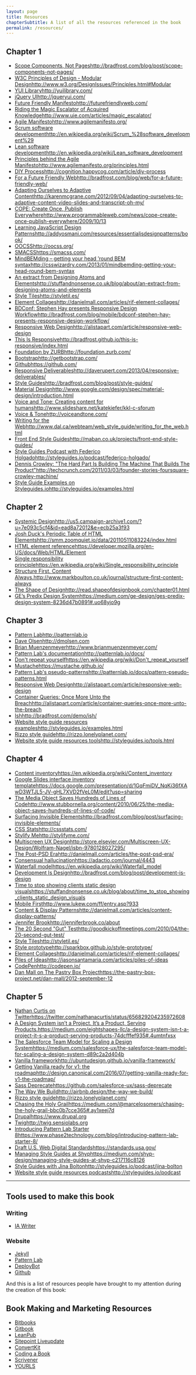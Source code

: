 ```yaml
---
layout: page
title: Resources
chapterSubtitle: A list of all the resources referenced in the book
permalink: /resources/
---
```


## Chapter 1
- [Scope Components, Not Pages](http://bradfrost.com/blog/post/scope-components-not-pages/)<span class="resource-link">http://bradfrost.com/blog/post/scope-components-not-pages/</span>
- [W3C Principles of Design - Modular Design](http://www.w3.org/DesignIssues/Principles.html#Modular)<span class="resource-link">http://www.w3.org/DesignIssues/Principles.html#Modular</span>
- [YUI Library](http://yuilibrary.com/)<span class="resource-link">http://yuilibrary.com/</span>
- [jQuery UI](http://jqueryui.com/)<span class="resource-link">http://jqueryui.com/</span>
- [Future Friendly Manifesto](http://futurefriendlyweb.com/)<span class="resource-link">http://futurefriendlyweb.com/</span>
- [Riding the Magic Escalator of Acquired Knowledge](http://www.uie.com/articles/magic_escalator/)<span class="resource-link">http://www.uie.com/articles/magic_escalator/</span>
- [Agile Manifesto](http://www.agilemanifesto.org/)<span class="resource-link">http://www.agilemanifesto.org/</span>
- [Scrum software development](http://en.wikipedia.org/wiki/Scrum_%28software_development%29)<span class="resource-link">http://en.wikipedia.org/wiki/Scrum_%28software_development%29</span>
- [Lean software development](http://en.wikipedia.org/wiki/Lean_software_development)<span class="resource-link">http://en.wikipedia.org/wiki/Lean_software_development</span>
- [Principles behind the Agile Manifesto](http://www.agilemanifesto.org/principles.html)<span class="resource-link">http://www.agilemanifesto.org/principles.html</span>
- [DIY Process](http://cognition.happycog.com/article/diy-process)<span class="resource-link">http://cognition.happycog.com/article/diy-process</span>
- [For a Future Friendly Web](http://bradfrost.com/blog/web/for-a-future-friendly-web/)<span class="resource-link">http://bradfrost.com/blog/web/for-a-future-friendly-web/</span>
- [Adapting Ourselves to Adaptive Content](http://karenmcgrane.com/2012/09/04/adapting-ourselves-to-adaptive-content-video-slides-and-transcript-oh-my/)<span class="resource-link">http://karenmcgrane.com/2012/09/04/adapting-ourselves-to-adaptive-content-video-slides-and-transcript-oh-my/</span>
- [COPE: Create Once, Publish Everywhere](http://www.programmableweb.com/news/cope-create-once-publish-everywhere/2009/10/13)<span class="resource-link">http://www.programmableweb.com/news/cope-create-once-publish-everywhere/2009/10/13</span>
- [Learning JavaScript Design Patterns](http://addyosmani.com/resources/essentialjsdesignpatterns/book/)<span class="resource-link">http://addyosmani.com/resources/essentialjsdesignpatterns/book/</span>
- [OOCSS](http://oocss.org/)<span class="resource-link">http://oocss.org/</span>
- [SMACSS](https://smacss.com/)<span class="resource-link">https://smacss.com/</span>
- [MindBEMding – getting your head ’round BEM syntax](http://csswizardry.com/2013/01/mindbemding-getting-your-head-round-bem-syntax)<span class="resource-link">http://csswizardry.com/2013/01/mindbemding-getting-your-head-round-bem-syntax</span>
- [An extract from Designing Atoms and Elements](http://stuffandnonsense.co.uk/blog/about/an-extract-from-designing-atoms-and-elements)<span class="resource-link">http://stuffandnonsense.co.uk/blog/about/an-extract-from-designing-atoms-and-elements</span>
- [Style Tiles](http://styletil.es/)<span class="resource-link">http://styletil.es/</span>
- [Element Collages](http://danielmall.com/articles/rif-element-collages/)<span class="resource-link">http://danielmall.com/articles/rif-element-collages/</span>
- [BDConf: Stephen Hay presents Responsive Design Workflow](http://bradfrost.com/blog/mobile/bdconf-stephen-hay-presents-responsive-design-workflow/)<span class="resource-link">http://bradfrost.com/blog/mobile/bdconf-stephen-hay-presents-responsive-design-workflow/</span>
- [Responsive Web Design](http://alistapart.com/article/responsive-web-design)<span class="resource-link">http://alistapart.com/article/responsive-web-design</span>
- [This Is Responsive](http://bradfrost.github.io/this-is-responsive/index.html)<span class="resource-link">http://bradfrost.github.io/this-is-responsive/index.html</span>
- [Foundation by ZURB](http://foundation.zurb.com/)<span class="resource-link">http://foundation.zurb.com/</span>
- [Bootstrap](http://getbootstrap.com/)<span class="resource-link">http://getbootstrap.com/</span>
- [Github](https://github.com/)<span class="resource-link">https://github.com/</span>
- [Responsive Deliverables](http://daverupert.com/2013/04/responsive-deliverables/)<span class="resource-link">http://daverupert.com/2013/04/responsive-deliverables/</span>
- [Style Guides](http://bradfrost.com/blog/post/style-guides/)<span class="resource-link">http://bradfrost.com/blog/post/style-guides/</span>
- [Material Design](http://www.google.com/design/spec/material-design/introduction.html)<span class="resource-link">http://www.google.com/design/spec/material-design/introduction.html</span>
- [Voice and Tone: Creating content for humans](http://www.slideshare.net/katekiefer/kkl-c-sforum)<span class="resource-link">http://www.slideshare.net/katekiefer/kkl-c-sforum</span>
- [Voice & Tone](http://voiceandtone.com/)<span class="resource-link">http://voiceandtone.com/</span>
- [Writing for the Web](http://www.dal.ca/webteam/web_style_guide/writing_for_the_web.html)<span class="resource-link">http://www.dal.ca/webteam/web_style_guide/writing_for_the_web.html</span>
- [Front End Style Guides](http://maban.co.uk/projects/front-end-style-guides/)<span class="resource-link">http://maban.co.uk/projects/front-end-style-guides/</span>
- [Style Guides Podcast with Federico Holgado](http://styleguides.io/podcast/federico-holgado/)<span class="resource-link">http://styleguides.io/podcast/federico-holgado/</span>
- [Dennis Crowley: "The Hard Part Is Building The Machine That Builds The Product"](http://techcrunch.com/2011/03/03/founder-stories-foursquare-crowley-machine/)<span class="resource-link">http://techcrunch.com/2011/03/03/founder-stories-foursquare-crowley-machine/</span>
- [Style Guide Examples on Styleguides.io](http://styleguides.io/examples.html)<span class="resource-link">http://styleguides.io/examples.html</span>

## Chapter 2
- [Systemic Design](http://us5.campaign-archive1.com/?u=7e093c5cf4&id=ead8a72012&e=ecb25a3f93)<span class="resource-link">http://us5.campaign-archive1.com/?u=7e093c5cf4&id=ead8a72012&e=ecb25a3f93</span>
- [Josh Duck's Periodic Table of HTML Elements](http://smm.zoomquiet.io/data/20110511083224/index.html)<span class="resource-link">http://smm.zoomquiet.io/data/20110511083224/index.html</span>
- [HTML element reference](https://developer.mozilla.org/en-US/docs/Web/HTML/Element)<span class="resource-link">https://developer.mozilla.org/en-US/docs/Web/HTML/Element</span>
- [Single responsibility principle](https://en.wikipedia.org/wiki/Single_responsibility_principle)<span class="resource-link">https://en.wikipedia.org/wiki/Single_responsibility_principle</span>
- [Structure First. Content Always.](http://www.markboulton.co.uk/journal/structure-first-content-always)<span class="resource-link">http://www.markboulton.co.uk/journal/structure-first-content-always</span>
- [The Shape of Design](http://read.shapeofdesignbook.com/chapter01.html)<span class="resource-link">http://read.shapeofdesignbook.com/chapter01.html</span>
- [GE’s Predix Design System](https://medium.com/ge-design/ges-predix-design-system-8236d47b0891#.uo68yjo9g)<span class="resource-link">https://medium.com/ge-design/ges-predix-design-system-8236d47b0891#.uo68yjo9g</span>

## Chapter 3
- [Pattern Lab](http://patternlab.io)<span class="resource-link">http://patternlab.io</span>
- [Dave Olsen](http://dmolsen.com)<span class="resource-link">http://dmolsen.com</span>
- [Brian Muenzenmeyer](http://www.brianmuenzenmeyer.com/)<span class="resource-link">http://www.brianmuenzenmeyer.com/</span>
- [Pattern Lab's documentation](http://patternlab.io/docs/)<span class="resource-link">http://patternlab.io/docs/</span>
- [Don't repeat yourself](https://en.wikipedia.org/wiki/Don't_repeat_yourself)<span class="resource-link">https://en.wikipedia.org/wiki/Don't_repeat_yourself</span>
- [Mustache](https://mustache.github.io/)<span class="resource-link">https://mustache.github.io/</span>
- [Pattern Lab's pseudo-patterns](http://patternlab.io/docs/pattern-pseudo-patterns.html)<span class="resource-link">http://patternlab.io/docs/pattern-pseudo-patterns.html</span>
- [Responsive Web Design](http://alistapart.com/article/responsive-web-design)<span class="resource-link">http://alistapart.com/article/responsive-web-design</span>
- [Container Queries: Once More Unto the Breach](http://alistapart.com/article/container-queries-once-more-unto-the-breach)<span class="resource-link">http://alistapart.com/article/container-queries-once-more-unto-the-breach</span>
- [Ish](http://bradfrost.com/demo/ish/)<span class="resource-link">http://bradfrost.com/demo/ish/</span>
- [Website style guide resources examples](http://styleguides.io/examples.html)<span class="resource-link">http://styleguides.io/examples.html</span>
- [Rizzo style guide](http://rizzo.lonelyplanet.com/)<span class="resource-link">http://rizzo.lonelyplanet.com/</span>
- [Website style guide resources tools](http://styleguides.io/tools.html)<span class="resource-link">http://styleguides.io/tools.html</span>

## Chapter 4
- [Content inventory](https://en.wikipedia.org/wiki/Content_inventory)<span class="resource-link">https://en.wikipedia.org/wiki/Content_inventory</span>
- [Google Slides interface inventory template](https://docs.google.com/presentation/d/1GqFmiDV_NqKi36fXAwD3WTJL5-JV-gHL7XVD2fVeL0M/edit?usp=sharing)<span class="resource-link">https://docs.google.com/presentation/d/1GqFmiDV_NqKi36fXAwD3WTJL5-JV-gHL7XVD2fVeL0M/edit?usp=sharing</span>
- [The Media Object Saves Hundreds of Lines of Code](http://www.stubbornella.org/content/2010/06/25/the-media-object-saves-hundreds-of-lines-of-code/)<span class="resource-link">http://www.stubbornella.org/content/2010/06/25/the-media-object-saves-hundreds-of-lines-of-code/</span>
- [Surfacing Invisible Elements](http://bradfrost.com/blog/post/surfacing-invisible-elements/)<span class="resource-link">http://bradfrost.com/blog/post/surfacing-invisible-elements/</span>
- [CSS Stats](http://cssstats.com/)<span class="resource-link">http://cssstats.com/</span>
- [Stylify Me](http://stylifyme.com/)<span class="resource-link">http://stylifyme.com/</span>
- [Multiscreen UX Design](http://store.elsevier.com/Multiscreen-UX-Design/Wolfram-Nagel/isbn-9780128027295/)<span class="resource-link">http://store.elsevier.com/Multiscreen-UX-Design/Wolfram-Nagel/isbn-9780128027295/</span>
- [The Post-PSD Era](http://danielmall.com/articles/the-post-psd-era/)<span class="resource-link">http://danielmall.com/articles/the-post-psd-era/</span>
- [Consensual hallucination](https://adactio.com/journal/4443)<span class="resource-link">https://adactio.com/journal/4443</span>
- [Waterfall model](https://en.wikipedia.org/wiki/Waterfall_model)<span class="resource-link">https://en.wikipedia.org/wiki/Waterfall_model</span>
- [Development Is Design](http://bradfrost.com/blog/post/development-is-design)<span class="resource-link">http://bradfrost.com/blog/post/development-is-design</span>
- [Time to stop showing clients static design visuals](https://stuffandnonsense.co.uk/blog/about/time_to_stop_showing_clients_static_design_visuals)<span class="resource-link">https://stuffandnonsense.co.uk/blog/about/time_to_stop_showing_clients_static_design_visuals</span>
- [Mobile First](http://www.lukew.com/ff/entry.asp?933)<span class="resource-link">http://www.lukew.com/ff/entry.asp?933</span>
- [Content & Display Patterns](http://danielmall.com/articles/content-display-patterns/)<span class="resource-link">http://danielmall.com/articles/content-display-patterns/</span>
- [Jennifer Brook](http://jenniferbrook.co/about)<span class="resource-link">http://jenniferbrook.co/about</span>
- [The 20 Second "Gut" Test](http://goodkickoffmeetings.com/2010/04/the-20-second-gut-test/)<span class="resource-link">http://goodkickoffmeetings.com/2010/04/the-20-second-gut-test/</span>
- [Style Tiles](http://styletil.es/)<span class="resource-link">http://styletil.es/</span>
- [Style prototype](http://sparkbox.github.io/style-prototype/)<span class="resource-link">http://sparkbox.github.io/style-prototype/</span>
- [Element Collages](http://danielmall.com/articles/rif-element-collages/)<span class="resource-link">http://danielmall.com/articles/rif-element-collages/</span>
- [Piles of Ideas](http://jasonsantamaria.com/articles/piles-of-ideas)<span class="resource-link">http://jasonsantamaria.com/articles/piles-of-ideas</span>
- [CodePen](http://codepen.io/)<span class="resource-link">http://codepen.io/</span>
- [Dan Mall on The Pastry Box Project](https://the-pastry-box-project.net/dan-mall/2012-september-12)<span class="resource-link">https://the-pastry-box-project.net/dan-mall/2012-september-12</span>

## Chapter 5
- [Nathan Curtis on Twitter](https://twitter.com/nathanacurtis/status/656829204235972608)<span class="resource-link">https://twitter.com/nathanacurtis/status/656829204235972608</span>
- [A Design System isn’t a Project. It’s a Product, Serving Products.](https://medium.com/eightshapes-llc/a-design-system-isn-t-a-project-it-s-a-product-serving-products-74dcfffef935#.4umtnfxsx)<span class="resource-link">https://medium.com/eightshapes-llc/a-design-system-isn-t-a-project-it-s-a-product-serving-products-74dcfffef935#.4umtnfxsx</span>
- [The Salesforce Team Model for Scaling a Design System](https://medium.com/salesforce-ux/the-salesforce-team-model-for-scaling-a-design-system-d89c2a2d404b)<span class="resource-link">https://medium.com/salesforce-ux/the-salesforce-team-model-for-scaling-a-design-system-d89c2a2d404b</span>
- [Vanilla framework](http://ubuntudesign.github.io/vanilla-framework/)<span class="resource-link">http://ubuntudesign.github.io/vanilla-framework/</span>
- [Getting Vanilla ready for v1: the roadmap](http://design.canonical.com/2016/07/getting-vanilla-ready-for-v1-the-roadmap/)<span class="resource-link">http://design.canonical.com/2016/07/getting-vanilla-ready-for-v1-the-roadmap/</span>
- [Sass Deprecate](https://github.com/salesforce-ux/sass-deprecate)<span class="resource-link">https://github.com/salesforce-ux/sass-deprecate</span>
- [The Way We Build](http://airbnb.design/the-way-we-build/)<span class="resource-link">http://airbnb.design/the-way-we-build/</span>
- [Rizzo style guide](http://rizzo.lonelyplanet.com/)<span class="resource-link">http://rizzo.lonelyplanet.com/</span>
- [Chasing the Holy Grail](https://medium.com/@marcelosomers/chasing-the-holy-grail-bbc0b7cce365#.ay1xeej7d)<span class="resource-link">https://medium.com/@marcelosomers/chasing-the-holy-grail-bbc0b7cce365#.ay1xeej7d</span>
- [Drupal](https://www.drupal.org)<span class="resource-link">https://www.drupal.org</span>
- [Twig](http://twig.sensiolabs.org)<span class="resource-link">http://twig.sensiolabs.org</span>
- [Introducing Pattern Lab Starter 8](https://www.phase2technology.com/blog/introducing-pattern-lab-starter-8/)<span class="resource-link">https://www.phase2technology.com/blog/introducing-pattern-lab-starter-8/</span>
- [Draft U.S. Web Digital Standards](https://standards.usa.gov/)<span class="resource-link">https://standards.usa.gov/</span>
- [Managing Style Guides at Shyp](https://medium.com/shyp-design/managing-style-guides-at-shyp-c217116c8126)<span class="resource-link">https://medium.com/shyp-design/managing-style-guides-at-shyp-c217116c8126</span>
- [Style Guides with Jina Bolton](http://styleguides.io/podcast/jina-bolton/)<span class="resource-link">http://styleguides.io/podcast/jina-bolton</span>
- [Website style guide resources podcasts](http://styleguides.io/podcast)<span class="resource-link">http://styleguides.io/podcast</span>

------

## Tools used to make this book

### Writing
- [IA Writer](http://www.iawriter.com/mac/)

### Website
- [Jekyll](http://jekyllrb.com/)
- [Pattern Lab](http://patternlab.io/)
- [DeployBot](https://deploybot.com/)
- [Github](http://github.com)

And this is a list of resources people have brought to my attention during the creation of this book:

## Book Making and Marketing Resources
- [Bitbooks](http://bitbooks.cc/)
- [Gitbook](https://www.gitbook.com/)
- [LeanPub](https://leanpub.com/)
- [Sitepoint Liveupdate](https://learnable.com/liveupdate)
- [ConvertKit](http://convertkit.com/)
- [Coding a Book](http://larahogan.me/blog/coding-a-book/)
- [Scrivener](https://www.literatureandlatte.com/scrivener.php)
- [YOURLS](http://yourls.org/)
